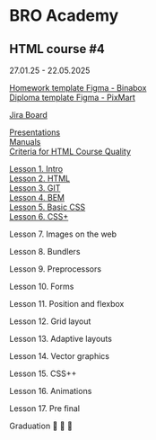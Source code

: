 # BRO Academy 

## HTML course #4

27.01.25 - 22.05.2025

[Homework template Figma - Binabox](https://www.figma.com/design/jqIedRSOsKC20T9QeDDNdL/BinaBox-UI-KIT?m=auto&t=gBzlUoU5MRyDe3QY-6) <br />
[Diploma template Figma - PixMart](https://www.figma.com/design/7HK7TzghZnR3ZhxB18Rrox/PixMart---Website-UI-Figma?node-id=3424-5669&node-type=section&t=fC9uoV5QxDnRSfNo-0)  <br />

[Jira Board](https://bro-academy.atlassian.net/jira/software/projects/BAHC4/boards/5) <br />

[Presentations](presentations) <br />
[Manuals](manuals)  <br />
[Criteria for HTML Course Quality](criteria.md)  <br />

<!-- Lesson 1. Intro -->
[Lesson 1. Intro](lesson-1-intro.md)  <br />
[Lesson 2. HTML](lesson-2-html.md)  <br />
[Lesson 3. GIT](lesson-3-git.md) <br />
[Lesson 4. BEM](lesson-4-bem.md) <br />
[Lesson 5. Basic CSS](lesson-5-css.md) <br />
[Lesson 6. CSS+](lesson-6-css+.md) <br />

Lesson 7. Images on the web
<!-- [Lesson 7. Images on the web](lesson-5.md) <br /> -->
Lesson 8. Bundlers
<!-- [Lesson 8. Builders] -->
Lesson 9. Preprocessors
<!-- [Lesson 9. Preprocessors] -->
Lesson 10. Forms
<!-- [Lesson 10. Forms](lesson-6.md) <br /> -->
Lesson 11. Position and flexbox
<!-- [Lesson 11. Box model and flexbox](lesson-7.md) <br /> -->
Lesson 12. Grid layout
<!-- [Lesson 12. Grid layout](lesson-8.md) <br /> -->
Lesson 13. Adaptive layouts
<!-- [Lesson 13. Adaptive layout] -->
Lesson 14. Vector graphics
<!-- [Lesson 14. Vector graphics] -->
Lesson 15. CSS++
<!-- [Lesson 15. CSS++](lesson-9.md) <br /> -->
Lesson 16. Animations
<!-- [Lesson 16. Animations](lesson-10.md) <br /> -->
Lesson 17. Pre final
<!-- [Lesson 17. Pre final]() <br /> -->

Graduation :tada: :tada: :tada: <br />
<!-- [Graduation] :tada: :tada: :tada: <br /> -->
